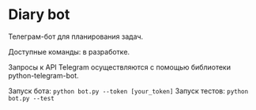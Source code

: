 # Diary bot


Телеграм-бот для планирования задач.


Доступные команды: в разработке.

 
Запросы к API Telegram осуществляются с помощью библиотеки python-telegram-bot.


Запуск бота: `python bot.py --token [your_token]`
Запуск тестов: `python bot.py --test`